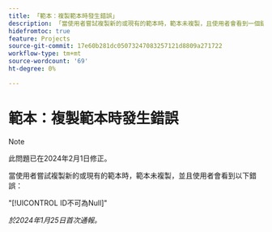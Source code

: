 ```yaml
---
title: 「範本：複製範本時發生錯誤」
description: 「當使用者嘗試複製新的或現有的範本時，範本未複製，且使用者會看到一個錯誤。」
hidefromtoc: true
feature: Projects
source-git-commit: 17e60b281dc05073247083257121d8809a271722
workflow-type: tm+mt
source-wordcount: '69'
ht-degree: 0%

---
```



# 範本：複製範本時發生錯誤

>[!NOTE]
>
>此問題已在2024年2月1日修正。

當使用者嘗試複製新的或現有的範本時，範本未複製，並且使用者會看到以下錯誤：

&quot;[!UICONTROL ID不可為Null]&quot;

_於2024年1月25日首次通報。_
